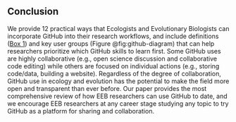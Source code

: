 ## Conclusion  
We provide 12 practical ways that Ecologists and Evolutionary Biologists can incorporate GitHub into their research workflows, and include definitions ([Box 1](#definitions)) and key user groups (Figure @fig:github-diagram) that can help researchers prioritize which GitHub skills to learn first. Some GitHub uses are highly collaborative (e.g., open science discussion and collaborative code editing) while others are focused on individual actions (e.g., storing code/data, building a website). Regardless of the degree of collaboration, GitHub use in ecology and evolution has the potential to make the field more open and transparent than ever before. Our paper provides the most comprehensive review of how EEB researchers can use GitHub to date, and we encourage EEB researchers at any career stage studying any topic to try GitHub as a platform for sharing and collaboration.  
